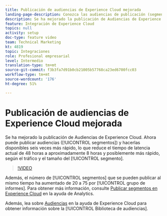 ```yaml
---
title: Publicación de audiencias de Experience Cloud mejorada
landing-page-description: Conozca las audiencias de publicación (segmentos) y haga que estén disponibles más rápido que nunca.
description: Se ha mejorado la publicación de Audiencias de Experience Cloud. Ahora puede publicar audiencias (segmentos) y habilitarlas seis veces más rápido, lo que reduce el tiempo de latencia actual de 48 horas a aproximadamente 8 horas y posiblemente más rápido, según el tráfico y el tamaño del segmento.
feature: Integración de Experience Cloud
topics: null
activity: setup
doc-type: feature video
team: Technical Marketing
kt: 4819
topic: Integraciones
role: Profesional empresarial
level: Intermedio
translation-type: tm+mt
source-git-commit: f3b3fa7d91b0cb21005b57768ca23ed6700fcc03
workflow-type: tm+mt
source-wordcount: '176'
ht-degree: 51%

---
```



# Publicación de audiencias de Experience Cloud mejorada

Se ha mejorado la publicación de Audiencias de Experience Cloud. Ahora puede publicar audiencias ([!UICONTROL segmentos]) y hacerlas disponibles seis veces más rápido, lo que reduce el tiempo de latencia actual de 48 horas a aproximadamente 8 horas y posiblemente más rápido, según el tráfico y el tamaño del [!UICONTROL segmento].

>[!VIDEO](https://video.tv.adobe.com/v/32842/?quality=12)

Además, el número de [!UICONTROL segmentos] que se pueden publicar al mismo tiempo ha aumentado de 20 a 75 por [!UICONTROL grupo de informes].
Para obtener más información, consulte [Publicar segmentos en Experience Cloud](https://docs.adobe.com/content/help/es-ES/analytics/components/segmentation/segmentation-workflow/seg-publish.html) en la ayuda de Analytics.

Además, lea sobre [Audiencias](https://docs.adobe.com/content/help/es-ES/core-services/interface/audiences/audience-library.html) en la ayuda de Experience Cloud para obtener información sobre la [!UICONTROL Biblioteca de audiencias].
